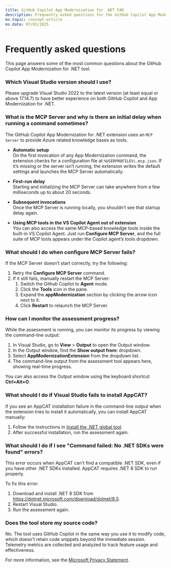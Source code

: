 ```yaml
---
title: GitHub Copilot App Modernization for .NET FAQ
description: Frequently asked questions for the GitHub Copilot App Modernization for .NET
ms.topic: concept-article
ms.date: 07/03/2025
---
```


# Frequently asked questions

This page answers some of the most common questions about the GitHub Copilot App Modernization for .NET tool.

### Which Visual Studio version should I use?

Please upgrade Visual Studio 2022 to the latest version (at least equal or above 17.14.7) to have better experience on both GitHub Copilot and App Modernization for .NET.

### What is the MCP Server and why is there an initial delay when running a command sometimes?

The GitHub Copilot App Modernization for .NET extension uses an `MCP Server` to provide Azure related knowledge bases as tools.

- **Automatic setup**  
  On the first invocation of any App Modernization command, the extension checks for a configuration file at `%USERPROFILE%\.mcp.json`. If it’s missing or the server isn’t running, the extension writes the default settings and launches the MCP Server automatically.

- **First-run delay**  
  Starting and initializing the MCP Server can take anywhere from a few milliseconds up to about 20 seconds.

- **Subsequent invocations**  
  Once the MCP Server is running locally, you shouldn’t see that startup delay again.

- **Using MCP tools in the VS Copilot Agent out of extension**  
  You can also access the same MCP-based knowledge tools inside the built-in VS Copilot Agent. Just run **Configure MCP Server**, and the full suite of MCP tools appears under the Copilot agent’s tools dropdown.

### What should I do when configure MCP Server fails?

If the MCP Server doesn’t start correctly, try the following:

1. Retry the **Configure MCP Server** command.  
2. If it still fails, manually restart the MCP Server:
   1. Switch the Github Copilot to **Agent** mode.  
   1. Click the **Tools** icon in the pane.  
   1. Expand the **appModernization** section by clicking the arrow icon next to it.  
   1. Click **Restart** to relaunch the MCP Server.
 
### How can I monitor the assessment progress?

While the assessment is running, you can monitor its progress by viewing the command-line output:

1. In Visual Studio, go to **View** > **Output** to open the Output window.
1. In the Output window, find the **Show output from:** dropdown.
1. Select **AppModernizationExtension** from the dropdown list.
1. The command-line output from the assessment tool appears here, showing real-time progress.

You can also access the Output window using the keyboard shortcut **Ctrl+Alt+O**.

### What should I do if Visual Studio fails to install AppCAT?

If you see an AppCAT installation failure in the command-line output when the extension tries to install it automatically, you can install AppCAT manually:

1. Follow the instructions in [Install the .NET global tool](/dotnet/azure/migration/appcat/install#install-the-net-global-tool).
1. After successful installation, run the assessment again.

### What should I do if I see "Command failed: No .NET SDKs were found" errors?

This error occurs when AppCAT can't find a compatible .NET SDK, even if you have other .NET SDKs installed. AppCAT requires .NET 8 SDK to run properly.

To fix this error:

1. Download and install .NET 8 SDK from <https://dotnet.microsoft.com/download/dotnet/8.0>.
1. Restart Visual Studio.
1. Run the assessment again.

### Does the tool store my source code?

No. The tool uses GitHub Copilot in the same way you use it to modify code, which doesn't retain code snippets beyond the immediate session. Telemetry metrics are collected and analyzed to track feature usage and effectiveness.

For more information, see the [Microsoft Privacy Statement](https://go.microsoft.com/fwlink/?LinkId=521839).
